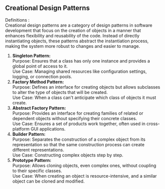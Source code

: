 ## Creational Design Patterns
Definitions :  
Creational design patterns are a category of design patterns in software development 
that focus on the creation of objects in a manner that enhances flexibility and reusability of the code. 
Instead of directly instantiating objects, these patterns abstract the instantiation process, 
making the system more robust to changes and easier to manage.

1. **Singleton Pattern:**  
   Purpose: Ensures that a class has only one instance and provides a global point of access to it.  
   Use Case: Managing shared resources like configuration settings, logging, or connection pools.
2. **Factory Method Pattern:**  
      Purpose: Defines an interface for creating objects but allows subclasses to alter the type of objects that will be created.  
      Use Case: When a class can't anticipate which class of objects it must create.
3. **Abstract Factory Pattern:**  
   Purpose: Provides an interface for creating families of related or dependent objects without specifying their concrete classes.  
   Use Case: Ensures a set of products work together, often used in cross-platform GUI applications.
4. **Builder Pattern:**  
   Purpose: Separates the construction of a complex object from its representation so that the same construction process can create different representations.  
   Use Case: Constructing complex objects step by step.
5. **Prototype Pattern:**  
      Purpose: Allows cloning objects, even complex ones, without coupling to their specific classes.  
      Use Case: When creating an object is resource-intensive, and a similar object can be cloned and modified.
